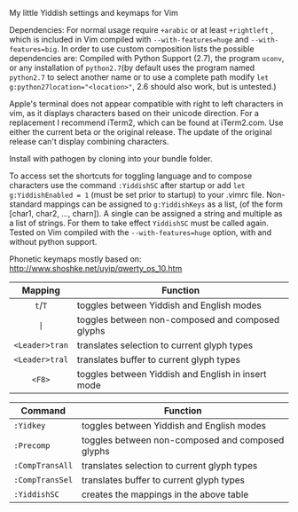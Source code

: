 My little Yiddish settings and keymaps for Vim

Dependencies: For normal usage require `+arabic` or at least `+rightleft` , which is included in Vim compiled with `--with-features=huge` and `--with-features=big`. In order to use custom composition lists the possible dependencies are: Compiled with Python Support (2.7), the program `uconv`, or any installation of `python2.7`(by default uses the program named `python2.7` to select another name or to use a complete path modify `let g:python27location="<location>"`, 2.6 should also work, but is untested.) 

Apple's terminal does not appear compatible with right to left characters in vim, as it displays characters based on their unicode direction. For a replacement I recommend iTerm2, which can be found at iTerm2.com. Use either the current beta or the original release. The update of the original release can't display combining characters.

Install with pathogen by cloning into your bundle folder.

To access set the shortcuts for toggling language and to compose characters use the command
`:YiddishSC` after startup or add `let g:YiddishEnabled = 1` (must be set prior to startup)
to your .vimrc file. Non-standard mappings can be assigned to `g:YiddishKeys` as a list, (of the form [char1, char2, ..., charn]). A single can
be assigned a string and multiple as a list of strings. For them to take effect `YiddishSC`
must be called again. Tested on Vim compiled with the `--with-features=huge` option, with
and without python support.

Phonetic keymaps mostly based on: http://www.shoshke.net/uyip/qwerty_os_10.htm

| Mapping                           | Function                                              |
|:---------------------------------:| ----------------------------------------------------- |
| `t`/`T`                           | toggles between Yiddish and English modes             |
| <code>&#124;</code>               | toggles between non-composed and composed glyphs      |
| <code>&#60;Leader&#62;tran</code> | translates selection to current glyph types           |
| <code>&#60;Leader&#62;tral</code> | translates buffer to current glyph types              |
| <code>&#60;F8&#62;</code>         | toggles between Yiddish and English in insert mode    |


| Command                           | Function                                              |
| --------------------------------- | ----------------------------------------------------- |
| `:Yidkey`                         | toggles between Yiddish and English modes             |
| `:Precomp`                        | toggles between non-composed and composed glyphs      |
| `:CompTransAll`                   | translates selection to current glyph types           |
| `:CompTransSel`                   | translates buffer to current glyph types              |
| `:YiddishSC`                      | creates the mappings in the above table               |
